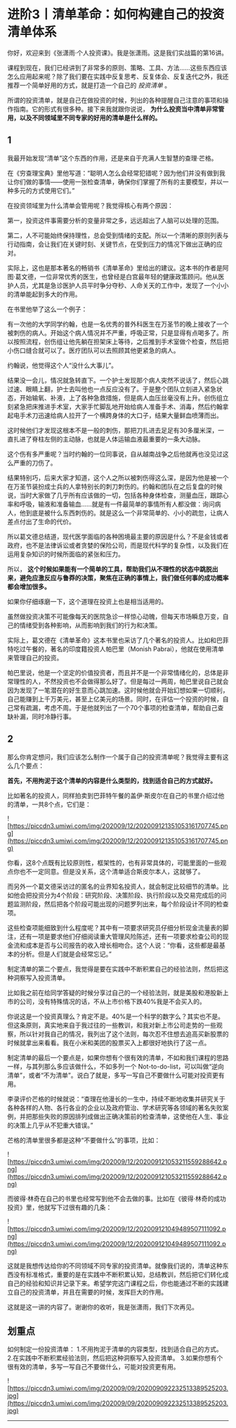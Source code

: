 # 进阶3丨清单革命：如何构建自己的投资清单体系

你好，欢迎来到《张潇雨·个人投资课》。我是张潇雨。这是我们实战篇的第16讲。

课程到现在，我们已经讲到了非常多的原则、策略、工具、方法……这些东西应该怎么应用起来呢？除了我们要在实践中反复思考、反复体会、反复迭代之外，我还推荐一个简单好用的方式，就是打造一个自己的 *投资清单* 。

所谓的投资清单，就是自己在做投资的时候，列出的各种提醒自己注意的事项和操作指南。它的形式有很多种。接下来我就跟你说说， **为什么投资当中清单非常管用，以及不同领域里不同专家的好用的清单是什么样的。**

## 1

我最开始发现“清单”这个东西的作用，还是来自于充满人生智慧的查理·芒格。

在《穷查理宝典》里他写道：“聪明人怎么会经常犯错呢？因为他们并没有做到我让你们做的事情——使用一张检查清单，确保你们掌握了所有的主要模型，并以一种多元的方式使用它们。”

在投资领域里为什么清单会管用呢？我觉得核心有两个原因：

第一，投资这件事需要分析的变量非常之多，远远超出了人脑可以处理的范围。

第二，人不可能始终保持理性，总会受到情绪的支配。所以一个清晰的原则列表与行动指南，会让我们在关键时刻、关键节点，在受到压力的情况下做出正确的应对。

实际上，这也是那本著名的畅销书《清单革命》里给出的建议。这本书的作者是阿图·葛文德，一位非常优秀的医生，也曾经是白宫最年轻的健康政策顾问。他从医护人员，尤其是急诊医护人员平时争分夺秒、人命关天的工作中，发现了一个小小的清单能起到多大的作用。

在书里他举了这么一个例子：

有一次他的大学同学约翰，也是一名优秀的普外科医生在万圣节的晚上接收了一个被刺伤的病人。开始这个病人情况并不严重，呼吸正常，只是显得有点喝多了。所以按照流程，创伤组让他先躺在担架床上等待，之后推到手术室做个检查，然后把小伤口缝合就可以了。医疗团队可以去照顾其他更紧急的病人。

约翰说，他觉得这个人“没什么大事儿”。

结果没一会儿，情况就急转直下。一个护士发现那个病人突然不说话了，然后心跳过速、眼睛上翻，护士去叫他也一点反应没有了。于是整个团队立刻进入紧急状态，开始输氧、补液，上了各种急救措施，但是病人血压丝毫没有上升。创伤组立刻紧急把床推进手术室，大家手忙脚乱地开始给病人准备手术、消毒，然后约翰拿起电手术刀迅速给病人拉开了一个横跨身体的大口子，结果大量鲜血喷薄而出。

这时候他们才发现这根本不是一般的刺伤，那把刀扎进去足足有30多厘米深，一直扎进了脊柱左侧的主动脉，也就是人体运输血液最重要的一条大动脉。

这个伤有多严重呢？当时约翰的一位同事说，自从越南战争之后他就再也没见过这么严重的刀伤了。

结果特别巧，后来大家才知道，这个人之所以被刺伤得这么深，是因为他是被一个在万圣节装扮成士兵的人拿特别长的刺刀刺伤的。约翰和团队在之后复盘的时候说，当时大家做了几乎所有应该做的一切，包括各种身体检查，测量血压，跟踪心率和呼吸，输液和准备输血……就是有一件最简单的事情所有人都没做：询问病人，他到底是被什么东西刺伤的。就是这么一个非常简单的、小小的疏忽，让病人差点付出了生命的代价。

所以葛文德总结道，现代医学面临的各种困境最主要的原因是什么？不是金钱或者政府，也不是法律诉讼或者贪婪的保险公司，而是现代科学的复杂性，以及我们在运用复杂知识的时候所面临的紧张和压力。

所以， **这个时候如果能有一个简单的工具，帮助我们从不理性的状态中跳脱出来，避免应激反应与鲁莽的决策，聚焦在正确的事情上，我们做任何事的成功概率都会增加很多。**

如果你仔细琢磨一下，这个道理在投资上也是相当适用的。

虽然做投资决策不可能像每天的医院急诊一样惊心动魄，但每天市场瞬息万变，自己的情绪受到各种影响，从而影响到我们的行为和决策。

实际上，葛文德在《清单革命》这本书里也采访了几个著名的投资人。比如和巴菲特吃过午餐的，著名的印度籍投资人帕巴里（Monish Pabrai），他就在使用清单来管理自己的投资。

帕巴里说，他是一个坚定的价值投资者，而且并不是一个非常情绪化的，总体是非常理性的人，不然投资也不会做得那么好了。但是每过一两周，帕巴里说自己就会因为发现了一笔潜在的好生意而心跳加速。这时候他就会开始幻想如果一切顺利，自己能赚到上千万美元，甚至上亿美元的场景。同时，在评估一个投资的时候，自己常有疏漏，考虑不周。于是他就列出了一个70个事项的检查清单，帮助自己查缺补漏，同时冷静行事。

## 2

那么你肯定想问，我们应该怎么制作一个属于自己的投资清单呢？我觉得主要有这么几个要点：

 **首先，不用拘泥于这个清单的内容是什么类型的，找到适合自己的方式就好。**

比如著名的投资人，同样拍卖到巴菲特午餐的盖伊·斯皮尔在自己的书里介绍过他的清单，一共8个点，它们是：

![https://piccdn3.umiwi.com/img/202009/12/202009121351053161707745.png](https://piccdn3.umiwi.com/img/202009/12/202009121351053161707745.png)

你看，这8个点既有比较原则性，框架性的，也有非常具体的，可能里面的一些观点你也不一定同意。但是没关系，这个清单适合斯皮尔本人，这就够了。

而另外一个葛文德采访过的匿名的业界知名投资人，就会制定比较细节的清单。比如他会把投资分为4个阶段：研究阶段、决策阶段、执行阶段以及交易完成后的问题监测阶段，然后把各个阶段可能出现的问题罗列出来，每个阶段设计不同的检查项。

这些检查项能细致到什么程度呢？其中有一项要求研究员仔细分析现金流量表的脚注，还有一项是要求他们仔细阅读重大管理风险陈述，还有一项要求检查公司的现金流和成本是否与公司报告的收入增长相吻合。这个人说：“你看，这些都是最基本的分析。但是人们就是会经常忘记。”

制定清单的第二个要点，我觉得是要在实践中不断积累自己的经验法则，然后把这种洞察写入投资清单。

比如我之前在给同学答疑的时候分享过自己的一个经验法则，就是美股和港股新上市的公司，没有特殊情况的话，不从上市价格下跌40%我是不会买入的。

你说这是一个投资真理么？肯定不是。40%是一个科学的数字么？其实也不是。但这条原则，真实地来自于我过往的一些教训，和我对新上市公司走势的一些观察，所以针对我自己的情况，我列出了这个法则，每次忍不住想去追高买新股票的时候就拿出来看看。我在小米和美团的股票买入上都很好地执行了这一点。

制定清单的最后一个要点是，如果你想有个很有效的清单，不如和我们课程的思路一样，与其列那么多应该做什么，不如多列一个 Not-to-do-list，可以叫做“逆向清单”，或者“不为清单”。说白了就是，多写一写自己不要做什么可能对投资更有用。

李录评价芒格的时候就说：“查理在他漫长的一生中，持续不断地收集并研究关于各种各样的人物、各行各业的企业以及政府管治、学术研究等各领域的著名失败案例，并把那些失败的原因排列成做出正确决策前的检查清单，这使他在人生、事业的决策上几乎从不犯重大错误。”

芒格的清单里很多都是这种“不要做什么”的事项，比如：

![https://piccdn3.umiwi.com/img/202009/12/202009121053211559288642.png](https://piccdn3.umiwi.com/img/202009/12/202009121053211559288642.png)

而彼得·林奇在自己的书里也经常写到他不会去做的事。比如在《彼得·林奇的成功投资》里，他就写下过很有趣的几条：

![https://piccdn3.umiwi.com/img/202009/12/202009121049489507111092.png](https://piccdn3.umiwi.com/img/202009/12/202009121049489507111092.png)

这就是我想传达给你的不同领域不同专家的投资清单。就像我们说的，清单这种东西没有标准格式，重要的是在实践中不断积累认知，总结教训，然后把它们转化成自己的经验和知识并记录下来。希望学完这门课程之后，你也能通过不断的实践建立自己的投资清单，并且在需要的时候，发挥巨大的作用。

这就是这一讲的内容了。谢谢你的收听，我是张潇雨，我们下次再见。

## 划重点

如何制定一份投资清单：
1.不用拘泥于清单的内容类型，找到适合自己的方式。
2.在实践中不断积累经验法则，然后把这种洞察写入投资清单。
3.如果你想有个很有效的清单，多写一写自己不要做什么，可能对投资更有用。

![https://piccdn3.umiwi.com/img/202009/09/202009092232513389525203.jpg](https://piccdn3.umiwi.com/img/202009/09/202009092232513389525203.jpg)

---
